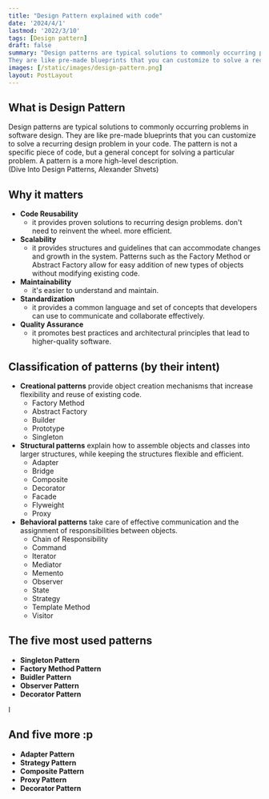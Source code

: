 ```yaml
---
title: "Design Pattern explained with code"
date: '2024/4/1'
lastmod: '2022/3/10'
tags: [Design pattern]
draft: false
summary: "Design patterns are typical solutions to commonly occurring problems in software design.
They are like pre-made blueprints that you can customize to solve a recurring design problem in your code."
images: [/static/images/design-pattern.png]
layout: PostLayout
---
```


## What is Design Pattern
Design patterns are typical solutions to commonly occurring problems in software design. 
They are like pre-made blueprints that you can customize to solve a recurring design problem in your code.
The pattern is not a specific piece of code, but a general concept for solving a particular problem.
A pattern is a more high-level description.  
(Dive Into Design Patterns, Alexander Shvets)


## Why it matters
- **Code Reusability**
  - it provides proven solutions to recurring design problems. don't need to reinvent the wheel. more efficient.
- **Scalability**
  - it provides structures and guidelines that can accommodate changes and growth in the system. Patterns such as the Factory Method or Abstract Factory allow for easy addition of new types of objects without modifying existing code.
- **Maintainability**
  - it's easier to understand and maintain.
- **Standardization**
  - it provides a common language and set of concepts that developers can use to communicate and collaborate effectively.
- **Quality Assurance**
  - it promotes best practices and architectural principles that lead to higher-quality software.


## Classification of patterns (by their intent)
- **Creational patterns**
  provide object creation mechanisms that increase flexibility and reuse of existing code.
    - Factory Method
    - Abstract Factory
    - Builder
    - Prototype
    - Singleton
- **Structural patterns**
  explain how to assemble objects and classes into larger structures, while keeping the structures flexible and efficient.
    - Adapter
    - Bridge
    - Composite
    - Decorator
    - Facade
    - Flyweight
    - Proxy
- **Behavioral patterns**
  take care of effective communication and the assignment of responsibilities between objects.
    - Chain of Responsibility
    - Command
    - Iterator
    - Mediator
    - Memento
    - Observer
    - State
    - Strategy
    - Template Method
    - Visitor

## The five most used patterns
  
- **Singleton Pattern**
- **Factory Method Pattern**
- **Buidler Pattern**
- **Observer Pattern**
- **Decorator Pattern**


I




## And five more :p

- **Adapter Pattern**
- **Strategy Pattern**
- **Composite Pattern**
- **Proxy Pattern**
- **Decorator Pattern**
